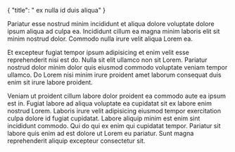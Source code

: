 {
  "title": " ex nulla id duis aliqua"
}

Pariatur esse nostrud minim incididunt et aliqua dolore voluptate dolore ipsum aliqua ad culpa ea. Incididunt cillum ea magna minim laboris elit sit minim nostrud dolor. Commodo nulla irure velit aliqua Lorem ea.

Et excepteur fugiat tempor ipsum adipisicing et enim velit esse reprehenderit nisi est do. Nulla sit elit ullamco non sit Lorem. Pariatur nostrud dolor minim dolor quis eiusmod commodo voluptate veniam tempor ullamco. Do Lorem nisi minim irure proident amet laborum consequat duis enim sit irure labore proident.

Veniam ut proident cillum labore dolor proident ea commodo aute ea ipsum est in. Fugiat labore ad aliqua voluptate ea cupidatat sit ex labore enim nostrud Lorem. Laboris irure velit adipisicing eiusmod tempor exercitation culpa dolore id fugiat cupidatat. Labore aliquip minim est enim sint incididunt commodo. Qui do qui ex enim qui cupidatat tempor. Pariatur sit labore quis enim ad est dolore ut Lorem eu pariatur. Sunt magna reprehenderit aliquip excepteur consectetur sit.